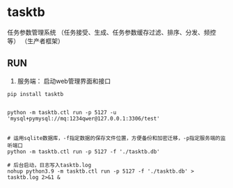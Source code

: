 # tasktb

任务参数管理系统 （任务接受、生成、任务参数缓存过滤、排序、分发、频控等）  （生产者框架）


## RUN

1. 服务端： 启动web管理界面和接口
```shell script
pip install tasktb


python -m tasktb.ctl run -p 5127 -u 'mysql+pymysql://mq:1234qwer@127.0.0.1:3306/test'


# 运用sqlite数据库，-f指定数据的保存文件位置，方便备份和加密迁移，-p指定服务端的监听端口
python -m tasktb.ctl run -p 5127 -f './tasktb.db'

# 后台启动，日志写入tasktb.log
nohup python3.9 -m tasktb.ctl run -p 5127 -f './tasktb.db' > tasktb.log 2>&1 &

```
